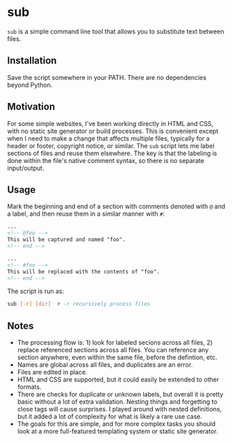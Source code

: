 # sub

`sub` is a simple command line tool that allows you to substitute text between files.

## Installation

Save the script somewhere in your PATH. There are no dependencies beyond Python.

## Motivation

For some simple websites, I've been working directly in HTML and CSS, with no static site generator or build processes. This is convenient except when I need to make a change that affects multiple files, typically for a header or footer, copyright notice, or similar. The `sub` script lets me label sections of files and reuse them elsewhere. The key is that the labeling is done within the file's native comment syntax, so there is no separate input/output.

## Usage

Mark the beginning and end of a section with comments denoted with `@` and a label, and then reuse them in a similar manner with `#`:

```html
...
<!-- @foo -->
This will be captured and named "foo".
<!-- end -->

...
<!-- #foo -->
This will be replaced with the contents of "foo".
<!-- end -->
```

The script is run as:

```sh
sub [-r] [dir]  # -r recursively process files
```

## Notes

- The processing flow is: 1) look for labeled secions across all files, 2) replace referenced sections across all files. You can reference any section anywhere, even within the same file, before the defintion, etc.
- Names are global across all files, and duplicates are an error.
- Files are edited in place.
- HTML and CSS are supported, but it could easily be extended to other formats.
- There are checks for duplicate or unknown labels, but overall it is pretty basic without a lot of extra validation. Nesting things and forgetting to close tags will cause surprises. I played around with nested definitions, but it added a lot of complexity for what is likely a rare use case.
- The goals for this are simple, and for more complex tasks you should look at a more full-featured templating system or static site generator.
